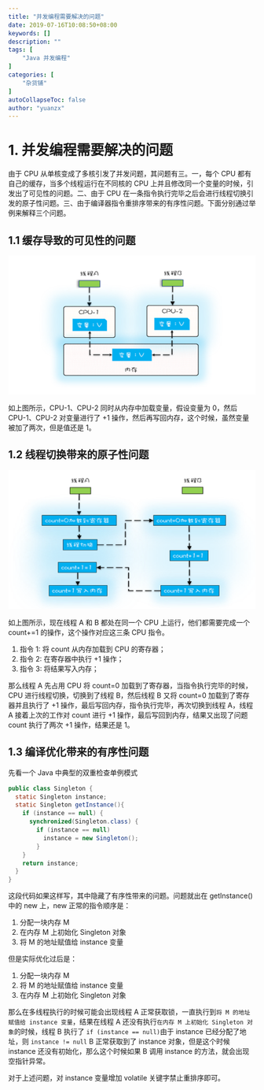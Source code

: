 ```yaml
---
title: "并发编程需要解决的问题"
date: 2019-07-16T10:08:50+08:00
keywords: []
description: ""
tags: [
    "Java 并发编程"
]
categories: [
    "杂货铺"
]
autoCollapseToc: false
author: "yuanzx"
---
```


# 1. 并发编程需要解决的问题

由于 CPU 从单核变成了多核引发了并发问题，其问题有三。一，每个 CPU 都有自己的缓存，当多个线程运行在不同核的 CPU 上并且修改同一个变量的时候，引发出了可见性的问题。二、由于 CPU 在一条指令执行完毕之后会进行线程切换引发的原子性问题。三、由于编译器指令重排序带来的有序性问题。下面分别通过举例来解释三个问题。

## 1.1 缓存导致的可见性的问题

![缓存导致的可见性的问题](/media/hovel/13.png)

如上图所示，CPU-1、CPU-2 同时从内存中加载变量，假设变量为 0，然后 CPU-1、CPU-2 对变量进行了 +1 操作，然后再写回内存，这个时候，虽然变量被加了两次，但是值还是 1。

## 1.2 线程切换带来的原子性问题

![线程切换带来的原子性问题](/media/hovel/15.png)

如上图所示，现在线程 A 和 B 都处在同一个 CPU 上运行，他们都需要完成一个 count+=1 的操作，这个操作对应这三条 CPU 指令。

1. 指令 1: 将 count 从内存加载到 CPU 的寄存器；
2. 指令 2: 在寄存器中执行 +1 操作；
3. 指令 3: 将结果写入内存；

那么线程 A 先占用 CPU 将 count=0 加载到了寄存器，当指令执行完毕的时候，CPU 进行线程切换，切换到了线程 B，然后线程 B 又将 count=0 加载到了寄存器并且执行了 +1 操作，最后写回内存，指令执行完毕，再次切换到线程 A，线程 A 接着上次的工作对 count 进行 +1 操作，最后写回到内存，结果又出现了问题 count 执行了两次 +1 操作，结果还是 1。

## 1.3 编译优化带来的有序性问题

先看一个 Java 中典型的双重检查单例模式

```java
public class Singleton {
  static Singleton instance;
  static Singleton getInstance(){
    if (instance == null) {
      synchronized(Singleton.class) {
        if (instance == null)
          instance = new Singleton();
        }
    }
    return instance;
  }
}
```

这段代码如果这样写，其中隐藏了有序性带来的问题。问题就出在 getInstance() 中的 new 上，new 正常的指令顺序是：

1. 分配一块内存 M
2. 在内存 M 上初始化 Singleton 对象
3. 将 M 的地址赋值给 instance 变量

但是实际优化过后是：

1. 分配一块内存 M
2. 将 M 的地址赋值给 instance 变量
3. 在内存 M 上初始化 Singleton 对象

那么在多线程执行的时候可能会出现线程 A 正常获取锁，一直执行到`将 M 的地址赋值给 instance 变量`，结果在线程 A 还没有执行`在内存 M 上初始化 Singleton 对象`的时候，线程 B 执行了 `if (instance == null)`由于 instance 已经分配了地址，则 `instance != null` B 正常获取到了 instance 对象，但是这个时候 instance 还没有初始化，那么这个时候如果 B 调用 instance 的方法，就会出现空指针异常。

对于上述问题，对 instance 变量增加 volatile 关键字禁止重排序即可。